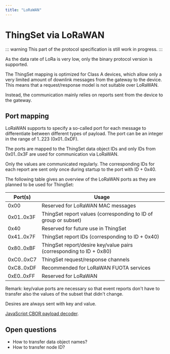 ```yaml
---
title: "LoRaWAN"
---
```


# ThingSet via LoRaWAN

::: warning
This part of the protocol specification is still work in progress.
:::

As the data rate of LoRa is very low, only the binary protocol version is supported.

The ThingSet mapping is optimized for Class A devices, which allow only a very limited amount of downlink messages from the gateway to the device. This means that a request/response model is not suitable over LoRaWAN.

Instead, the communication mainly relies on reports sent from the device to the gateway.

## Port mapping

LoRaWAN supports to specify a so-called port for each message to differentiate between different types of payload. The port can be an integer in the range of 1..223 (0x01..0xDF).

The ports are mapped to the ThingSet data object IDs and only IDs from 0x01..0x3F are used for communication via LoRaWAN.

Only the values are communicated regularly. The corresponding IDs for each report are sent only once during startup to the port with ID + 0x40.

The following table gives an overview of the LoRaWAN ports as they are planned to be used for ThingSet:

| Port(s)    | Usage |
|------------|-------|
| 0x00       | Reserved for LoRaWAN MAC messages
| 0x01..0x3F | ThingSet report values (corresponding to ID of group or subset)
| 0x40       | Reserved for future use in ThingSet
| 0x41..0x7F | ThingSet report IDs (corresponding to ID + 0x40)
| 0x80..0xBF | ThingSet report/desire key/value pairs (corresponding to ID + 0x80)
| 0xC0..0xC7 | ThingSet request/response channels
| 0xC8..0xDF | Recommended for LoRaWAN FUOTA services
| 0xE0..0xFF | Reserved for LoRaWAN

Remark: key/value ports are necessary so that event reports don't have to transfer also the values of the subset that didn't change.

Desires are always sent with key and value.

[JavaScript CBOR payload decoder](https://lupyuen.github.io/articles/payload).

## Open questions

- How to transfer data object names?
- How to transfer node ID?
